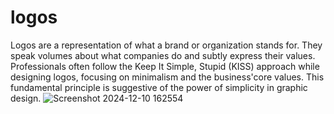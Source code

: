 # logos
Logos are a representation of what a brand or organization stands for. They speak volumes about what companies do and subtly express their values. Professionals often follow the Keep It Simple, Stupid (KISS) approach while designing logos, focusing on minimalism and the business'core values.
This fundamental principle is suggestive of the power of simplicity in graphic design.
![Screenshot 2024-12-10 162554](https://github.com/user-attachments/assets/43c2c14a-94ed-4c3b-99c9-0078357f7d60)
